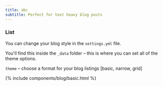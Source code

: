 ```yaml
---
title: abc
subtitle: Perfect for text heavy blog posts
---
```


### List

You can change your blog style in the `settings.yml` file.

You'll find this inside the `_data` folder – this is where you can set all of the theme options.

`theme` – choose a format for your blog listings [basic, narrow, grid]

{% include components/blog/basic.html %}
